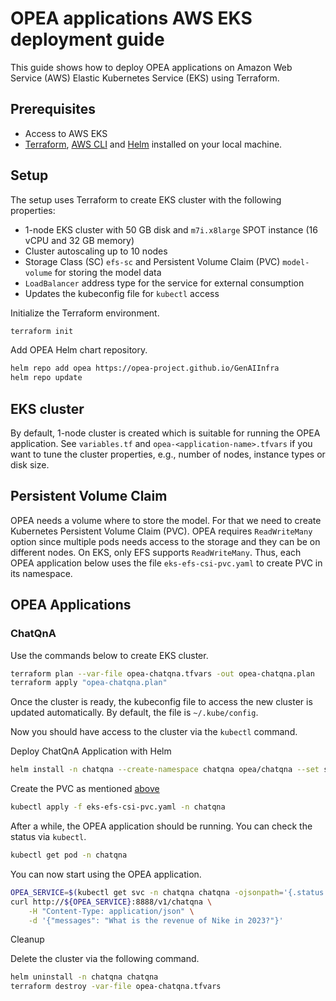 # OPEA applications AWS EKS deployment guide

This guide shows how to deploy OPEA applications on Amazon Web Service (AWS) Elastic Kubernetes Service (EKS) using Terraform.

## Prerequisites

- Access to AWS EKS
- [Terraform](https://developer.hashicorp.com/terraform/tutorials/aws-get-started/install-cli), [AWS CLI](https://docs.aws.amazon.com/cli/latest/userguide/getting-started-install.html) and [Helm](https://helm.sh/docs/helm/helm_install/) installed on your local machine.

## Setup

The setup uses Terraform to create EKS cluster with the following properties:

- 1-node EKS cluster with 50 GB disk and `m7i.x8large` SPOT instance (16 vCPU and 32 GB memory)
- Cluster autoscaling up to 10 nodes
- Storage Class (SC) `efs-sc` and Persistent Volume Claim (PVC) `model-volume` for storing the model data
- `LoadBalancer` address type for the service for external consumption
- Updates the kubeconfig file for `kubectl` access

Initialize the Terraform environment.

```bash
terraform init
```

Add OPEA Helm chart repository.

```bash
helm repo add opea https://opea-project.github.io/GenAIInfra
helm repo update
```

## EKS cluster

By default, 1-node cluster is created which is suitable for running the OPEA application. See `variables.tf` and `opea-<application-name>.tfvars` if you want to tune the cluster properties, e.g., number of nodes, instance types or disk size.

## Persistent Volume Claim

OPEA needs a volume where to store the model. For that we need to create Kubernetes Persistent Volume Claim (PVC). OPEA requires `ReadWriteMany` option since multiple pods needs access to the storage and they can be on different nodes. On EKS, only EFS supports `ReadWriteMany`. Thus, each OPEA application below uses the file `eks-efs-csi-pvc.yaml` to create PVC in its namespace.

## OPEA Applications

### ChatQnA

Use the commands below to create EKS cluster.

```bash
terraform plan --var-file opea-chatqna.tfvars -out opea-chatqna.plan
terraform apply "opea-chatqna.plan"
```

Once the cluster is ready, the kubeconfig file to access the new cluster is updated automatically. By default, the file is `~/.kube/config`.

Now you should have access to the cluster via the `kubectl` command.

Deploy ChatQnA Application with Helm

```bash
helm install -n chatqna --create-namespace chatqna opea/chatqna --set service.type=LoadBalancer --set global.modelUsePVC=model-volume --set global.HUGGINGFACEHUB_API_TOKEN=${HFTOKEN}
```

Create the PVC as mentioned [above](#-persistent-volume-claim)

```bash
kubectl apply -f eks-efs-csi-pvc.yaml -n chatqna
```

After a while, the OPEA application should be running. You can check the status via `kubectl`.

```bash
kubectl get pod -n chatqna
```

You can now start using the OPEA application.

```bash
OPEA_SERVICE=$(kubectl get svc -n chatqna chatqna -ojsonpath='{.status.loadBalancer.ingress[0].hostname}')
curl http://${OPEA_SERVICE}:8888/v1/chatqna \
    -H "Content-Type: application/json" \
    -d '{"messages": "What is the revenue of Nike in 2023?"}'
```

Cleanup

Delete the cluster via the following command.

```bash
helm uninstall -n chatqna chatqna
terraform destroy -var-file opea-chatqna.tfvars
```
